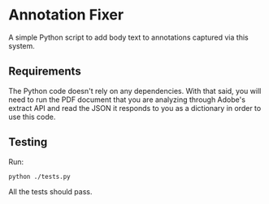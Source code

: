 # Annotation Fixer

A simple Python script to add body text to annotations captured via this system.

## Requirements
The Python code doesn't rely on any dependencies. With that said, you will need to run the PDF document that you are analyzing through Adobe's extract API and read the JSON it responds to you as a dictionary in order to use this code.

## Testing

Run:

```
python ./tests.py
```

All the tests should pass.
